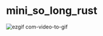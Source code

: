 # mini_so_long_rust

![ezgif com-video-to-gif](https://github.com/faruktinaz/mini_so_long_rust/assets/114104599/2b7b3c90-417f-49f8-8a4f-229b430796e3)
